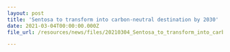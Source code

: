 ```yaml
---
layout: post
title: 'Sentosa to transform into carbon-neutral destination by 2030'
date: 2021-03-04T00:00:00.000Z
file_url: /resources/news/files/20210304_Sentosa_to_transform_into_carbon-neutral_destination_by_2030.pdf

---
```


